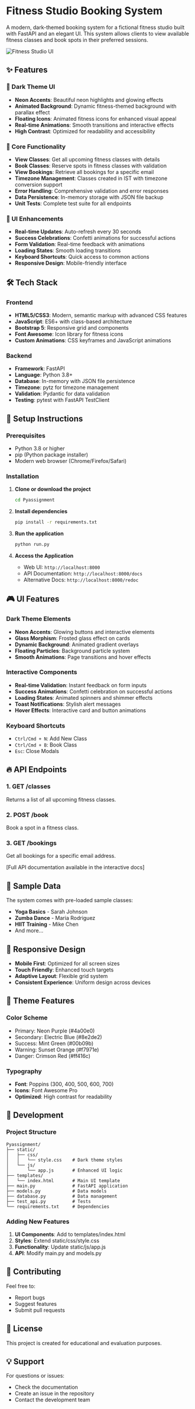 # Fitness Studio Booking System

A modern, dark-themed booking system for a fictional fitness studio built with FastAPI and an elegant UI. This system allows clients to view available fitness classes and book spots in their preferred sessions.

![Fitness Studio UI](https://images.unsplash.com/photo-1534438327276-14e5300c3a48?ixlib=rb-1.2.1&auto=format&fit=crop&w=1950&q=80)

## ✨ Features

### 🎨 Dark Theme UI
- **Neon Accents**: Beautiful neon highlights and glowing effects
- **Animated Background**: Dynamic fitness-themed background with parallax effect
- **Floating Icons**: Animated fitness icons for enhanced visual appeal
- **Real-time Animations**: Smooth transitions and interactive effects
- **High Contrast**: Optimized for readability and accessibility

### 🚀 Core Functionality
- **View Classes**: Get all upcoming fitness classes with details
- **Book Classes**: Reserve spots in fitness classes with validation
- **View Bookings**: Retrieve all bookings for a specific email
- **Timezone Management**: Classes created in IST with timezone conversion support
- **Error Handling**: Comprehensive validation and error responses
- **Data Persistence**: In-memory storage with JSON file backup
- **Unit Tests**: Complete test suite for all endpoints

### 💫 UI Enhancements
- **Real-time Updates**: Auto-refresh every 30 seconds
- **Success Celebrations**: Confetti animations for successful actions
- **Form Validation**: Real-time feedback with animations
- **Loading States**: Smooth loading transitions
- **Keyboard Shortcuts**: Quick access to common actions
- **Responsive Design**: Mobile-friendly interface

## 🛠️ Tech Stack

### Frontend
- **HTML5/CSS3**: Modern, semantic markup with advanced CSS features
- **JavaScript**: ES6+ with class-based architecture
- **Bootstrap 5**: Responsive grid and components
- **Font Awesome**: Icon library for fitness icons
- **Custom Animations**: CSS keyframes and JavaScript animations

### Backend
- **Framework**: FastAPI
- **Language**: Python 3.8+
- **Database**: In-memory with JSON file persistence
- **Timezone**: pytz for timezone management
- **Validation**: Pydantic for data validation
- **Testing**: pytest with FastAPI TestClient

## 🚀 Setup Instructions

### Prerequisites
- Python 3.8 or higher
- pip (Python package installer)
- Modern web browser (Chrome/Firefox/Safari)

### Installation

1. **Clone or download the project**
   ```bash
   cd Pyassignment
   ```

2. **Install dependencies**
   ```bash
   pip install -r requirements.txt
   ```

3. **Run the application**
   ```bash
   python run.py
   ```

4. **Access the Application**
   - Web UI: `http://localhost:8000`
   - API Documentation: `http://localhost:8000/docs`
   - Alternative Docs: `http://localhost:8000/redoc`

## 🎮 UI Features

### Dark Theme Elements
- **Neon Accents**: Glowing buttons and interactive elements
- **Glass Morphism**: Frosted glass effect on cards
- **Dynamic Background**: Animated gradient overlays
- **Floating Particles**: Background particle system
- **Smooth Animations**: Page transitions and hover effects

### Interactive Components
- **Real-time Validation**: Instant feedback on form inputs
- **Success Animations**: Confetti celebration on successful actions
- **Loading States**: Animated spinners and shimmer effects
- **Toast Notifications**: Stylish alert messages
- **Hover Effects**: Interactive card and button animations

### Keyboard Shortcuts
- `Ctrl/Cmd + N`: Add New Class
- `Ctrl/Cmd + B`: Book Class
- `Esc`: Close Modals

## 🔥 API Endpoints

### 1. GET /classes
Returns a list of all upcoming fitness classes.

### 2. POST /book
Book a spot in a fitness class.

### 3. GET /bookings
Get all bookings for a specific email address.

[Full API documentation available in the interactive docs]

## 🎯 Sample Data

The system comes with pre-loaded sample classes:
- **Yoga Basics** - Sarah Johnson
- **Zumba Dance** - Maria Rodriguez
- **HIIT Training** - Mike Chen
- And more...

## 📱 Responsive Design

- **Mobile First**: Optimized for all screen sizes
- **Touch Friendly**: Enhanced touch targets
- **Adaptive Layout**: Flexible grid system
- **Consistent Experience**: Uniform design across devices

## 🎨 Theme Features

### Color Scheme
- Primary: Neon Purple (#4a00e0)
- Secondary: Electric Blue (#8e2de2)
- Success: Mint Green (#00b09b)
- Warning: Sunset Orange (#f7971e)
- Danger: Crimson Red (#ff416c)

### Typography
- **Font**: Poppins (300, 400, 500, 600, 700)
- **Icons**: Font Awesome Pro
- **Optimized**: High contrast for readability

## 🔧 Development

### Project Structure
```
Pyassignment/
├── static/
│   ├── css/
│   │   └── style.css    # Dark theme styles
│   └── js/
│       └── app.js       # Enhanced UI logic
├── templates/
│   └── index.html       # Main UI template
├── main.py              # FastAPI application
├── models.py            # Data models
├── database.py          # Data management
├── test_api.py          # Tests
└── requirements.txt     # Dependencies
```

### Adding New Features
1. **UI Components**: Add to templates/index.html
2. **Styles**: Extend static/css/style.css
3. **Functionality**: Update static/js/app.js
4. **API**: Modify main.py and models.py

## 🤝 Contributing

Feel free to:
- Report bugs
- Suggest features
- Submit pull requests

## 📄 License

This project is created for educational and evaluation purposes.

## 💡 Support

For questions or issues:
- Check the documentation
- Create an issue in the repository
- Contact the development team